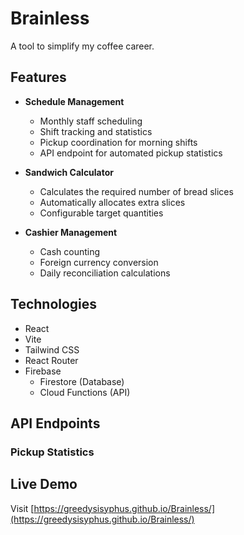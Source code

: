 # Brainless

A tool to simplify my coffee career.

## Features

- **Schedule Management**
  - Monthly staff scheduling
  - Shift tracking and statistics
  - Pickup coordination for morning shifts
  - API endpoint for automated pickup statistics

- **Sandwich Calculator**
  - Calculates the required number of bread slices
  - Automatically allocates extra slices
  - Configurable target quantities

- **Cashier Management**
  - Cash counting
  - Foreign currency conversion
  - Daily reconciliation calculations

## Technologies

- React
- Vite
- Tailwind CSS
- React Router
- Firebase
  - Firestore (Database)
  - Cloud Functions (API)

## API Endpoints

### Pickup Statistics

## Live Demo
Visit [https://greedysisyphus.github.io/Brainless/](https://greedysisyphus.github.io/Brainless/)